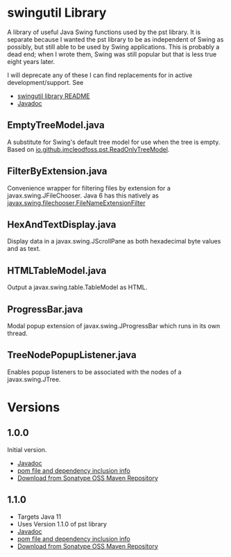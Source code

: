 # swingutil Library
A library of useful Java Swing functions used by the pst library. It is separate because I wanted the pst library to be as independent of Swing as possibly, but still able to be used by Swing applications. This is probably a dead end; when I wrote them, Swing was still popular but that is less true eight years later.

I will deprecate any of these I can find replacements for in active development/support.
See
* [swingutil library README](swingutil/README.md)
* [Javadoc](https://javadoc.io/doc/io.github.jmcleodfoss/swingutil)

## EmptyTreeModel.java
A substitute for Swing's default tree model for use when the tree is empty. Based on [io.github.jmcleodfoss.pst.ReadOnlyTreeModel](../pst/src/main/java/io/github/jmcleodfoss/ReadOnlyTreeModel.java).

## FilterByExtension.java
Convenience wrapper for filtering files by extension for a javax.swing.JFileChooser. Java 6 has this natively as [javax.swing.filechooser.FileNameExtensionFilter](https://docs.oracle.com/javase/7/docs/api/javax/swing/filechooser/FileNameExtensionFilter.html)

## HexAndTextDisplay.java
Display data in a javax.swing.JScrollPane as both hexadecimal byte values and as text.

## HTMLTableModel.java
Output a javax.swing.table.TableModel as HTML.

## ProgressBar.java
Modal popup extension of javax.swing.JProgressBar which runs in its own thread.

## TreeNodePopupListener.java
Enables popup listeners to be associated with the nodes of a javax.swing.JTree.

# Versions
## 1.0.0
Initial version.
* [Javadoc](https://javadoc.io/doc/io.github.jmcleodfoss/swingutil/1.0.0/index.html)
* [pom file and dependency inclusion info](https://search.maven.org/artifact/io.github.jmcleodfoss/swingutil/1.0.0/pom)
* [Download from Sonatype OSS Maven Repository](https://repo1.maven.org/maven2/io/github/jmcleodfoss/swingutil/1.0.0/)

## 1.1.0
* Targets Java 11
* Uses Version 1.1.0 of pst library
* [Javadoc](https://javadoc.io/doc/io.github.jmcleodfoss/swingutil/1.1.0/index.html)
* [pom file and dependency inclusion info](https://search.maven.org/artifact/io.github.jmcleodfoss/swingutil/1.1.0/pom)
* [Download from Sonatype OSS Maven Repository](https://repo1.maven.org/maven2/io/github/jmcleodfoss/swingutil/1.1.0/)
